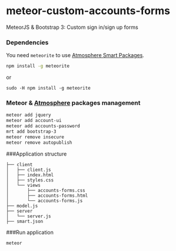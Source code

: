meteor-custom-accounts-forms
============================

MeteorJS &amp; Bootstrap 3: Custom sign in/sign up forms

### Dependencies

You need `meteorite` to use [Atmosphere Smart Packages](https://atmosphere.meteor.com/).

```sh
npm install -g meteorite
```

or

```
sudo -H npm install -g meteorite
```

### Meteor & [Atmosphere](https://atmosphere.meteor.com/) packages management

```sh
meteor add jquery
meteor add account-ui
meteor add accounts-password
mrt add bootstrap-3
meteor remove insecure
meteor remove autopublish
```

###Application structure

```
├── client
│   ├── client.js
│   ├── index.html
│   ├── styles.css
│   └── views
│       ├── accounts-forms.css
│       ├── accounts-forms.html
│       └── accounts-forms.js
├── model.js
├── server
│   └── server.js
├── smart.json
```

###Run application

```sh
meteor
````
